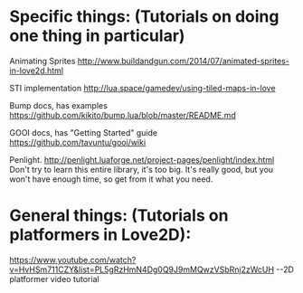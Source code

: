 # Specific things: (Tutorials on doing one thing in particular)

Animating Sprites
http://www.buildandgun.com/2014/07/animated-sprites-in-love2d.html

STI implementation
http://lua.space/gamedev/using-tiled-maps-in-love

Bump docs, has examples
https://github.com/kikito/bump.lua/blob/master/README.md

GOOI docs, has "Getting Started" guide
https://github.com/tavuntu/gooi/wiki

Penlight.
http://penlight.luaforge.net/project-pages/penlight/index.html
Don't try to learn this entire library, it's too big. It's really good, but you won't have enough time, so get from it what you need.

# General things: (Tutorials on platformers in Love2D):

https://www.youtube.com/watch?v=HvHSm711CZY&list=PL5gRzHmN4Dg0Q9J9mMQwzVSbRnj2zWcUH --2D platformer video tutorial
